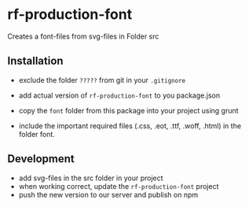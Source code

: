 # rf-production-font

Creates a font-files from svg-files in Folder src

## Installation

* exclude the folder `?????` from git in your `.gitignore`

* add actual version of `rf-production-font` to you package.json

* copy the `font` folder from this package into your project using grunt
* include the important required files (.css, .eot, .ttf, .woff, .html) in the folder font.



## Development
* add svg-files in the src folder in your project
* when working correct, update the `rf-production-font` project
* push the new version to our server and publish on npm
